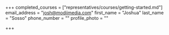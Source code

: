 +++
completed_courses = ["representatives/courses/getting-started.md"]
email_address = "josh@modiimedia.com"
first_name = "Joshua"
last_name = "Sosso"
phone_number = ""
profile_photo = ""

+++
